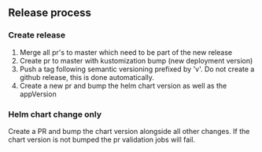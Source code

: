 ## Release process

### Create release
1. Merge all pr's to master which need to be part of the new release
2. Create pr to master with kustomization bump (new deployment version)
3. Push a tag following semantic versioning prefixed by 'v'. Do not create a github release, this is done automatically.
4. Create a new pr and bump the helm chart version as well as the appVersion

### Helm chart change only
Create a PR and bump the chart version alongside all other changes.
If the chart version is not bumped the pr validation jobs will fail.
